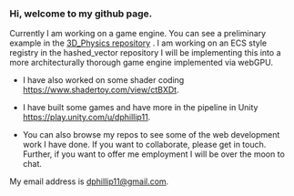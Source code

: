 ### Hi, welcome to my github page.

Currently I am working on a game engine. You can see a preliminary example in the [3D_Physics repository](https://github.com/dphillip11/3D_Physics/tree/master)
. I am working on an ECS style registry in the hashed_vector repository I will be implementing this into a more architecturally thorough game engine implemented via webGPU.

* I have also worked on some shader coding https://www.shadertoy.com/view/ctBXDt.

* I have built some games and have more in the pipeline in Unity https://play.unity.com/u/dphillip11.

* You can also browse my repos to see some of the web development work I have done. If you want to collaborate, please get in touch. Further, if you want to offer me employment I will be over the moon to chat.

My email address is dphillip11@gmail.com.
